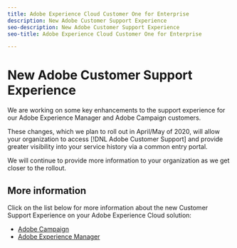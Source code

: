 ```yaml
---
title: Adobe Experience Cloud Customer One for Enterprise
description: New Adobe Customer Support Experience
seo-description: New Adobe Customer Support Experience
seo-title: Adobe Experience Cloud Customer One for Enterprise

---
```


# New Adobe Customer Support Experience

We are working on some key enhancements to the support experience for our Adobe Experience Manager and Adobe Campaign customers. 

These changes, which we plan to roll out in April/May of 2020, will allow your organization to access [!DNL Adobe Customer Support] and provide greater visibility into your service history via a common entry portal.  

We will continue to provide more information to your organization as we get closer to the rollout.  

## More information 

Click on the list below for more information about the new Customer Support Experience on your Adobe Experience Cloud solution:

* [Adobe Campaign](campaign-list.md)
* [Adobe Experience Manager](aem-list.md)
